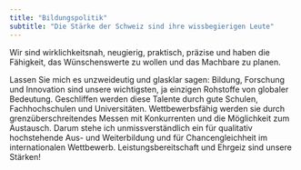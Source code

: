 ```yaml
---
title: "Bildungspolitik"
subtitle: "Die Stärke der Schweiz sind ihre wissbegierigen Leute"
---
```


Wir sind wirklichkeitsnah, neugierig, praktisch, präzise und haben die Fähigkeit, das Wünschenswerte zu wollen und das Machbare zu planen.

Lassen Sie mich es unzweideutig und glasklar sagen: Bildung, Forschung und Innovation sind unsere wichtigsten, ja einzigen Rohstoffe von globaler Bedeutung. Geschliffen werden diese Talente durch gute Schulen, Fachhochschulen und Universitäten. Wettbewerbsfähig werden sie durch grenzüberschreitendes Messen mit Konkurrenten und die Möglichkeit zum Austausch. Darum stehe ich unmissverständlich ein für qualitativ hochstehende Aus- und Weiterbildung und für Chancengleichheit im internationalen Wettbewerb. Leistungsbereitschaft und Ehrgeiz sind unsere Stärken!
